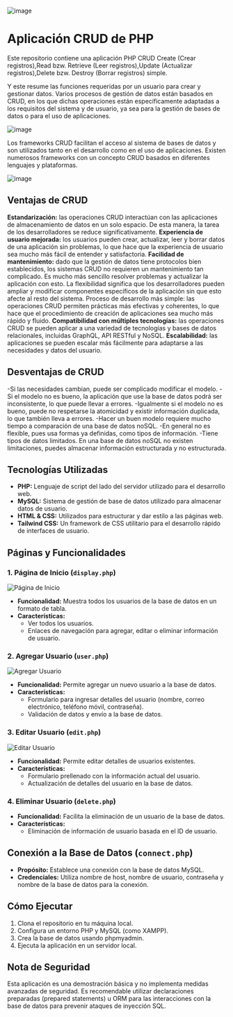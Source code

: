 ![image](https://github.com/PFLC/624-crus-basicos-4d0lfo0117/assets/113808375/0a141a22-0e5c-4550-b3d5-c4659af3bd27)

# Aplicación CRUD de PHP

Este repositorio contiene una aplicación PHP CRUD Create (Crear registros),Read bzw. Retrieve (Leer registros),Update (Actualizar registros),Delete bzw. Destroy (Borrar registros) simple. 

Y este resume las funciones requeridas por un usuario para crear y gestionar datos. Varios procesos de gestión de datos están basados en CRUD, en los que dichas operaciones están específicamente adaptadas a los requisitos del sistema y de usuario, ya sea para la gestión de bases de datos o para el uso de aplicaciones.

![image](https://github.com/PFLC/624-crus-basicos-4d0lfo0117/assets/113808375/9bac77b8-84ba-4944-9951-123356b85738)

Los frameworks CRUD facilitan el acceso al sistema de bases de datos y son utilizados tanto en el desarrollo como en el uso de aplicaciones. Existen numerosos frameworks con un concepto CRUD basados en diferentes lenguajes y plataformas.

![image](https://github.com/PFLC/624-crus-basicos-4d0lfo0117/assets/113808375/82c38236-eaf2-4d0f-be75-6706703117dc)

## Ventajas de CRUD

**Estandarización:** las operaciones CRUD interactúan con las aplicaciones de almacenamiento de datos en un solo espacio. De esta manera, la tarea de los desarrolladores se reduce significativamente.
**Experiencia de usuario mejorada:** los usuarios pueden crear, actualizar, leer y borrar datos de una aplicación sin problemas, lo que hace que la experiencia de usuario sea mucho más fácil de entender y satisfactoria.
**Facilidad de mantenimiento:** dado que la gestión de datos tiene protocolos bien establecidos, los sistemas CRUD no requieren un mantenimiento tan complicado. Es mucho más sencillo resolver problemas y actualizar la aplicación con esto.
La flexibilidad significa que los desarrolladores pueden ampliar y modificar componentes específicos de la aplicación sin que esto afecte al resto del sistema.
Proceso de desarrollo más simple: las operaciones CRUD permiten prácticas más efectivas y coherentes, lo que hace que el procedimiento de creación de aplicaciones sea mucho más rápido y fluido.
**Compatibilidad con múltiples tecnologías:** las operaciones CRUD se pueden aplicar a una variedad de tecnologías y bases de datos relacionales, incluidas GraphQL, API RESTful y NoSQL.
**Escalabilidad:** las aplicaciones se pueden escalar más fácilmente para adaptarse a las necesidades y datos del usuario.

## Desventajas de CRUD

-Si las necesidades cambian, puede ser complicado modificar el modelo.
-Si el modelo no es bueno, la aplicación que use la base de datos podrá ser inconsistente, lo que puede llevar a errores.
-Igualmente si el modelo no es bueno, puede no respetarse la atomicidad y existir información duplicada, lo que también lleva a errores.
-Hacer un buen modelo requiere mucho tiempo a comparación de una base de datos noSQL.
-En general no es flexible, pues usa formas ya definidas, como tipos de información.
-Tiene tipos de datos limitados. En una base de datos noSQL no existen limitaciones, puedes almacenar información estructurada y no estructurada.

## Tecnologías Utilizadas

- **PHP:** Lenguaje de script del lado del servidor utilizado para el desarrollo web.
- **MySQL:** Sistema de gestión de base de datos utilizado para almacenar datos de usuario.
- **HTML & CSS:** Utilizados para estructurar y dar estilo a las páginas web.
- **Tailwind CSS:** Un framework de CSS utilitario para el desarrollo rápido de interfaces de usuario.

## Páginas y Funcionalidades

### 1. Página de Inicio (`display.php`)

![Página de Inicio](images/display.png)

- **Funcionalidad:** Muestra todos los usuarios de la base de datos en un formato de tabla.
- **Características:** 
  - Ver todos los usuarios.
  - Enlaces de navegación para agregar, editar o eliminar información de usuario.

### 2. Agregar Usuario (`user.php`)

![Agregar Usuario](images/add.png)

- **Funcionalidad:** Permite agregar un nuevo usuario a la base de datos.
- **Características:** 
  - Formulario para ingresar detalles del usuario (nombre, correo electrónico, teléfono móvil, contraseña).
  - Validación de datos y envío a la base de datos.

### 3. Editar Usuario (`edit.php`)

![Editar Usuario](images/edit.png)

- **Funcionalidad:** Permite editar detalles de usuarios existentes.
- **Características:** 
  - Formulario prellenado con la información actual del usuario.
  - Actualización de detalles del usuario en la base de datos.

### 4. Eliminar Usuario (`delete.php`)

- **Funcionalidad:** Facilita la eliminación de un usuario de la base de datos.
- **Características:** 
  - Eliminación de información de usuario basada en el ID de usuario.

## Conexión a la Base de Datos (`connect.php`)

- **Propósito:** Establece una conexión con la base de datos MySQL.
- **Credenciales:** Utiliza nombre de host, nombre de usuario, contraseña y nombre de la base de datos para la conexión.

## Cómo Ejecutar

1. Clona el repositorio en tu máquina local.
2. Configura un entorno PHP y MySQL (como XAMPP).
3. Crea la base de datos usando phpmyadmin.
4. Ejecuta la aplicación en un servidor local.

## Nota de Seguridad

Esta aplicación es una demostración básica y no implementa medidas avanzadas de seguridad. Es recomendable utilizar declaraciones preparadas (prepared statements) u ORM para las interacciones con la base de datos para prevenir ataques de inyección SQL.


